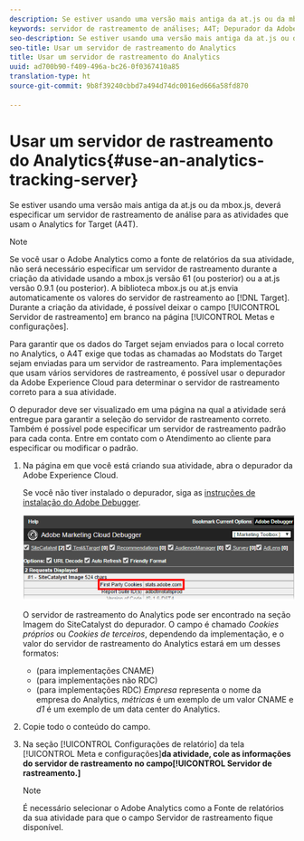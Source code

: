 ```yaml
---
description: Se estiver usando uma versão mais antiga da at.js ou da mbox.js, deverá especificar um servidor de rastreamento de análise para as atividades que usam o Analytics for Target (A4T).
keywords: servidor de rastreamento de análises; A4T; Depurador da Adobe Experience Cloud; fonte de relatórios
seo-description: Se estiver usando uma versão mais antiga da at.js ou da mbox.js, deverá especificar um servidor de rastreamento de análise para as atividades que usam o Analytics for Target (A4T).
seo-title: Usar um servidor de rastreamento do Analytics
title: Usar um servidor de rastreamento do Analytics
uuid: ad700b90-f409-496a-bc26-0f0367410a85
translation-type: ht
source-git-commit: 9b8f39240cbbd7a494d74dc0016ed666a58fd870

---
```



# Usar um servidor de rastreamento do Analytics{#use-an-analytics-tracking-server}

Se estiver usando uma versão mais antiga da at.js ou da mbox.js, deverá especificar um servidor de rastreamento de análise para as atividades que usam o Analytics for Target (A4T).

>[!NOTE]
>
>Se você usar o Adobe Analytics como a fonte de relatórios da sua atividade, não será necessário especificar um servidor de rastreamento durante a criação da atividade usando a mbox.js versão 61 (ou posterior) ou a at.js versão 0.9.1 (ou posterior). A biblioteca mbox.js ou at.js envia automaticamente os valores do servidor de rastreamento ao [!DNL Target]. Durante a criação da atividade, é possível deixar o campo [!UICONTROL Servidor de rastreamento] em branco na página [!UICONTROL Metas e configurações].

Para garantir que os dados do Target sejam enviados para o local correto no Analytics, o A4T exige que todas as chamadas ao Modstats do Target sejam enviadas para um servidor de rastreamento. Para implementações que usam vários servidores de rastreamento, é possível usar o depurador da Adobe Experience Cloud para determinar o servidor de rastreamento correto para a sua atividade.

O depurador deve ser visualizado em uma página na qual a atividade será entregue para garantir a seleção do servidor de rastreamento correto. Também é possível pode especificar um servidor de rastreamento padrão para cada conta. Entre em contato com o Atendimento ao cliente para especificar ou modificar o padrão.

1. Na página em que você está criando sua atividade, abra o depurador da Adobe Experience Cloud.

   Se você não tiver instalado o depurador, siga as [instruções de instalação do Adobe Debugger](https://marketing.adobe.com/resources/help/pt_BR/sc/implement/debugger_install.html).

   ![](assets/Screen_DebuggerTrackServ.png)

   O servidor de rastreamento do Analytics pode ser encontrado na seção Imagem do SiteCatalyst do depurador. O campo é chamado *Cookies próprios* ou *Cookies de terceiros*, dependendo da implementação, e o valor do servidor de rastreamento do Analytics estará em um desses formatos:

   * (para implementações CNAME)
   * (para implementações não RDC)
   * (para implementações RDC)
   *Empresa* representa o nome da empresa do Analytics, *métricas* é um exemplo de um valor CNAME e *d1* é um exemplo de um data center do Analytics.
1. Copie todo o conteúdo do campo.
1. Na seção [!UICONTROL Configurações de relatório] da tela [!UICONTROL Meta e configurações]**da atividade, cole as informações do servidor de rastreamento no campo[!UICONTROL Servidor de rastreamento.]**

   >[!NOTE]
   >
   >É necessário selecionar o Adobe Analytics como a Fonte de relatórios da sua atividade para que o campo Servidor de rastreamento fique disponível.

